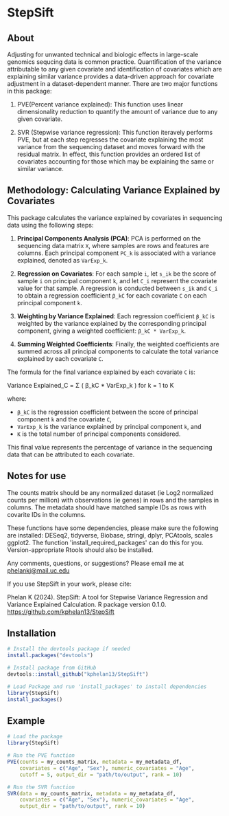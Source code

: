 # StepSift
## About
Adjusting for unwanted technical and biologic effects in large-scale genomics sequcing data is common practice. Quantification of the variance attributable to any given covariate and identification of covariates which are explaining similar variance provides a data-driven approach for covariate adjustment in a dataset-dependent manner. There are two major functions in this package:

1. PVE(Percent variance explained): This function uses linear dimensionality reduction to quantify the amount of variance due to any given covariate.

   
2. SVR (Stepwise variance regression): This function iteravely performs PVE, but at each step regresses the covariate explaining the most variance from the sequencing dataset and moves forward with the residual matrix. In effect, this function provides an ordered list of covariates accounting for those which may be explaining the same or similar variance.

## Methodology: Calculating Variance Explained by Covariates

This package calculates the variance explained by covariates in sequencing data using the following steps:

1. **Principal Components Analysis (PCA)**: PCA is performed on the sequencing data matrix `X`, where samples are rows and features are columns. Each principal component `PC_k` is associated with a variance explained, denoted as `VarExp_k`.

2. **Regression on Covariates**: For each sample `i`, let `s_ik` be the score of sample `i` on principal component `k`, and let `C_i` represent the covariate value for that sample. A regression is conducted between `s_ik` and `C_i` to obtain a regression coefficient `β_kC` for each covariate `C` on each principal component `k`.

3. **Weighting by Variance Explained**: Each regression coefficient `β_kC` is weighted by the variance explained by the corresponding principal component, giving a weighted coefficient: `β_kC * VarExp_k`.

4. **Summing Weighted Coefficients**: Finally, the weighted coefficients are summed across all principal components to calculate the total variance explained by each covariate `C`.

The formula for the final variance explained by each covariate `C` is:

Variance Explained_C = Σ ( β_kC * VarExp_k ) for k = 1 to K

where:

- `β_kC` is the regression coefficient between the score of principal component `k` and the covariate `C`,
- `VarExp_k` is the variance explained by principal component `k`, and
- `K` is the total number of principal components considered.

This final value represents the percentage of variance in the sequencing data that can be attributed to each covariate.

## Notes for use
The counts matrix should be any normalized dataset (ie Log2 normalized counts per million) with observations (ie genes) in rows and the samples in columns. The metadata should have matched sample IDs as rows with covarite IDs in the columns.

These functions have some dependencies, please make sure the following are installed: DESeq2, tidyverse, Biobase, stringi, dplyr, PCAtools, scales
ggplot2. The function 'install_required_packages' can do this for you. Version-appropriate Rtools should also be installed.

Any comments, questions, or suggestions? Please email me at phelankj@mail.uc.edu

If you use StepSift in your work, please cite:

Phelan K (2024). StepSift: A tool for Stepwise Variance Regression and Variance Explained Calculation. R package version 0.1.0. https://github.com/kphelan13/StepSift



## Installation

```r
# Install the devtools package if needed
install.packages("devtools")

# Install package from GitHub
devtools::install_github("kphelan13/StepSift")

# Load Package and run 'install_packages' to install dependencies
library(StepSift)
install_packages()
```

## Example
```r
# Load the package
library(StepSift)

# Run the PVE function
PVE(counts = my_counts_matrix, metadata = my_metadata_df,
    covariates = c("Age", "Sex"), numeric_covariates = "Age",
    cutoff = 5, output_dir = "path/to/output", rank = 10)

# Run the SVR function
SVR(data = my_counts_matrix, metadata = my_metadata_df,
    covariates = c("Age", "Sex"), numeric_covariates = "Age",
    output_dir = "path/to/output", rank = 10)


